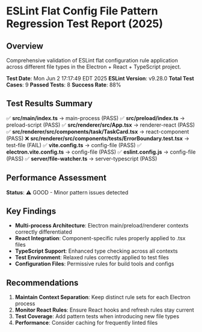 # ESLint Flat Config File Pattern Regression Test Report (2025)

## Overview
Comprehensive validation of ESLint flat configuration rule application across different file types in the Electron + React + TypeScript project.

**Test Date**: Mon Jun  2 17:17:49 EDT 2025
**ESLint Version**: v9.28.0
**Total Test Cases**:        9
**Passed Tests**: 8
**Success Rate**: 88%

## Test Results Summary

✅ **src/main/index.ts** → main-process (PASS)
✅ **src/preload/index.ts** → preload-script (PASS)
✅ **src/renderer/src/App.tsx** → renderer-react (PASS)
✅ **src/renderer/src/components/task/TaskCard.tsx** → react-component (PASS)
❌ **src/renderer/src/components/__tests__/ErrorBoundary.test.tsx** → test-file (FAIL)
✅ **vite.config.ts** → config-file (PASS)
✅ **electron.vite.config.ts** → config-file (PASS)
✅ **eslint.config.js** → config-file (PASS)
✅ **server/file-watcher.ts** → server-typescript (PASS)

## Performance Assessment

**Status**: ⚠️ GOOD - Minor pattern issues detected

## Key Findings

- **Multi-process Architecture**: Electron main/preload/renderer contexts correctly differentiated
- **React Integration**: Component-specific rules properly applied to .tsx files
- **TypeScript Support**: Enhanced type checking across all contexts
- **Test Environment**: Relaxed rules correctly applied to test files
- **Configuration Files**: Permissive rules for build tools and configs

## Recommendations

1. **Maintain Context Separation**: Keep distinct rule sets for each Electron process
2. **Monitor React Rules**: Ensure React hooks and refresh rules stay current
3. **Test Coverage**: Add pattern tests when introducing new file types
4. **Performance**: Consider caching for frequently linted files

